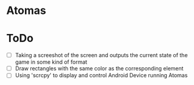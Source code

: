 # Atomas

# ToDo
- [ ] Taking a screeshot of the screen and outputs the current state of the game in some kind of format
- [ ] Draw rectangles with the same color as the corresponding element
- [ ] Using 'scrcpy' to display and control Android Device running Atomas
